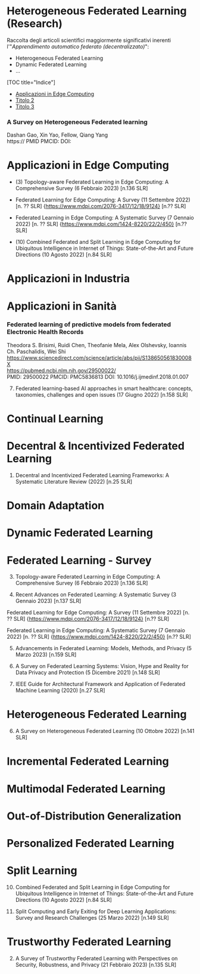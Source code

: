 # Heterogeneous Federated Learning (Research)
Raccolta degli articoli scientifici maggiormente significativi inerenti l'"_Apprendimento automatico federato (decentralizzato)_":
- Heterogeneous Federated Learning
- Dynamic Federated Learning
- ...  

[TOC title="Indice"]
* [Applicazioni in Edge Computing](#titolo-1)
* [Titolo 2](##titolo-2)
* [Titolo 3](###titolo-3)


### A Survey on Heterogeneous Federated learning
Dashan Gao, Xin Yao, Fellow, Qiang Yang \
https://
PMID  PMCID:  DOI:  


# Applicazioni in Edge Computing

* (3) Topology-aware Federated Learning in Edge Computing: A Comprehensive Survey (6 Febbraio 2023) [n.136 SLR]

* Federated Learning for Edge Computing: A Survey (11 Settembre 2022) [n. ?? SLR] {https://www.mdpi.com/2076-3417/12/18/9124} [n.?? SLR]

* Federated Learning in Edge Computing: A Systematic Survey (7 Gennaio 2022) [n. ?? SLR] {https://www.mdpi.com/1424-8220/22/2/450} [n.?? SLR]

* (10) Combined Federated and Split Learning in Edge Computing for Ubiquitous Intelligence in Internet of Things: State-of-the-Art and Future Directions (10 Agosto 2022) [n.84 SLR]


# Applicazioni in Industria


# Applicazioni in Sanità

### Federated learning of predictive models from federated Electronic Health Records
Theodora S. Brisimi, Ruidi Chen, Theofanie Mela, Alex Olshevsky, Ioannis Ch. Paschalidis, Wei Shi \
https://www.sciencedirect.com/science/article/abs/pii/S138650561830008X \
https://pubmed.ncbi.nlm.nih.gov/29500022/ \
PMID: 29500022 PMCID: PMC5836813 DOI: 10.1016/j.ijmedinf.2018.01.007

7) Federated learning-based AI approaches in smart healthcare: concepts, taxonomies, challenges and open issues (17 Giugno 2022) [n.158 SLR]


# Continual Learning

# Decentral & Incentivized Federated Learning

1) Decentral and Incentivized Federated Learning Frameworks: A Systematic Literature Review (2022) [n.25 SLR]


# Domain Adaptation

# Dynamic Federated Learning

# Federated Learning - Survey



3) Topology-aware Federated Learning in Edge Computing: A Comprehensive Survey (6 Febbraio 2023) [n.136 SLR]

4) Recent Advances on Federated Learning: A Systematic Survey (3 Gennaio 2023) [n.137 SLR]

Federated Learning for Edge Computing: A Survey (11 Settembre 2022) [n. ?? SLR] {https://www.mdpi.com/2076-3417/12/18/9124} [n.?? SLR]

Federated Learning in Edge Computing: A Systematic Survey (7 Gennaio 2022) [n. ?? SLR] {https://www.mdpi.com/1424-8220/22/2/450} [n.?? SLR]

5) Advancements in Federated Learning: Models, Methods, and Privacy (5 Marzo 2023) [n.159 SLR]

8) A Survey on Federated Learning Systems: Vision, Hype and Reality for Data Privacy and Protection (5 Dicembre 2021) [n.148 SLR]

9) IEEE Guide for Architectural Framework and Application of Federated Machine Learning (2020) [n.27 SLR]


# Heterogeneous Federated Learning

6) A Survey on Heterogeneous Federated Learning (10 Ottobre 2022) [n.141 SLR]


# Incremental Federated Learning

# Multimodal Federated Learning

# Out-of-Distribution Generalization

# Personalized Federated Learning

# Split Learning

10) Combined Federated and Split Learning in Edge Computing for Ubiquitous Intelligence in Internet of Things: State-of-the-Art and Future Directions (10 Agosto 2022) [n.84 SLR]

11) Split Computing and Early Exiting for Deep Learning Applications: Survey and Research Challenges (25 Marzo 2022) [n.149 SLR]

# Trustworthy Federated Learning

2) A Survey of Trustworthy Federated Learning with Perspectives on Security, Robustness, and Privacy (21 Febbraio 2023) [n.135 SLR]

